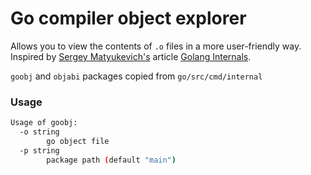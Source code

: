 # Go compiler object explorer

Allows you to view the contents of `.o` files in a more user-friendly way. Inspired by [Sergey Matyukevich's](https://github.com/s-matyukevich)
article [Golang Internals](https://blog.altoros.com/golang-internals-part-3-the-linker-and-object-files.html).

`goobj` and `objabi` packages copied from `go/src/cmd/internal`

### Usage

```bash
Usage of goobj:
  -o string
    	go object file
  -p string
    	package path (default "main")
```


